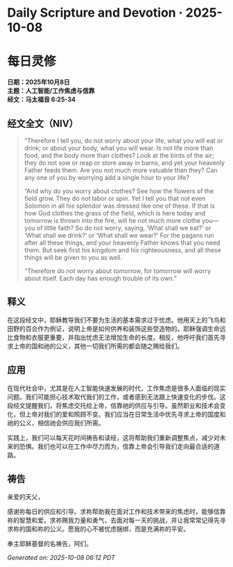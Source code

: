 # Daily Scripture and Devotion · 2025-10-08

# 每日灵修

**日期：2025年10月8日**  
**主题：人工智能/工作焦虑与信靠**  
**经文：马太福音 6:25-34**

## 经文全文（NIV）

> “Therefore I tell you, do not worry about your life, what you will eat or drink; or about your body, what you will wear. Is not life more than food, and the body more than clothes? Look at the birds of the air; they do not sow or reap or store away in barns, and yet your heavenly Father feeds them. Are you not much more valuable than they? Can any one of you by worrying add a single hour to your life?
> 
> “And why do you worry about clothes? See how the flowers of the field grow. They do not labor or spin. Yet I tell you that not even Solomon in all his splendor was dressed like one of these. If that is how God clothes the grass of the field, which is here today and tomorrow is thrown into the fire, will he not much more clothe you—you of little faith? So do not worry, saying, ‘What shall we eat?’ or ‘What shall we drink?’ or ‘What shall we wear?’ For the pagans run after all these things, and your heavenly Father knows that you need them. But seek first his kingdom and his righteousness, and all these things will be given to you as well.
> 
> “Therefore do not worry about tomorrow, for tomorrow will worry about itself. Each day has enough trouble of its own.”

## 释义

在这段经文中，耶稣教导我们不要为生活的基本需求过于忧虑。他用天上的飞鸟和田野的百合作为例证，说明上帝是如何供养和装饰这些受造物的。耶稣强调生命远比食物和衣服更重要，并指出忧虑无法增加生命的长度。相反，他呼吁我们首先寻求上帝的国和祂的公义，其他一切我们所需的都会随之赐给我们。

## 应用

在现代社会中，尤其是在人工智能快速发展的时代，工作焦虑是很多人面临的现实问题。我们可能担心技术取代我们的工作，或者感到无法跟上快速变化的步伐。这段经文提醒我们，将焦虑交托给上帝，信靠祂的供应与引导。虽然职业和技术会变化，但上帝对我们的爱和照顾不变。我们应当在日常生活中优先寻求上帝的国度和祂的公义，相信祂会供应我们所需。

实践上，我们可以每天花时间祷告和读经，这将帮助我们重新调整焦点，减少对未来的恐惧。我们也可以在工作中尽力而为，信靠上帝会引导我们走向最合适的道路。

## 祷告

亲爱的天父，

感谢祢每日的供应和引导。求祢帮助我在面对工作和技术带来的焦虑时，能够信靠祢的智慧和爱。求祢赐我力量和勇气，去面对每一天的挑战，并让我常常记得先寻求祢的国和祢的公义。愿我的心不被忧虑捆绑，而是充满祢的平安。

奉主耶稣基督的名祷告，阿们。

_Generated on: 2025-10-08 06:12 PDT_
